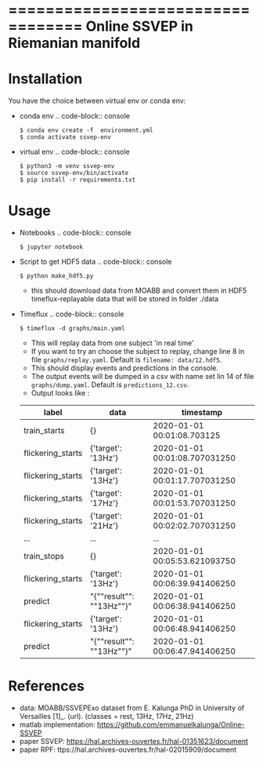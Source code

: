==================================
Online SSVEP in Riemanian manifold
==================================

Installation
============
You have the choice between virtual env or conda env:

- conda env
   .. code-block:: console

      $ conda env create -f  environment.yml
      $ conda activate ssvep-env

- virtual env
   .. code-block:: console

      $ python3 -m venv ssvep-env
      $ source ssvep-env/bin/activate
      $ pip install -r requirements.txt

Usage
======
- Notebooks
   .. code-block:: console

      $ jupyter notebook
      
- Script to get HDF5 data
    .. code-block:: console

      $ python make_hdf5.py

    - this should download data from MOABB and convert them in HDF5
   timeflux-replayable data that will be stored in folder ./data

- Timeflux
    .. code-block:: console

      $ timeflux -d graphs/main.yaml
      
    - This will replay data from one subject 'in real time' 
    - If you want to try an choose the subject to replay, change line 8 in file
    `graphs/replay.yaml`. Default is `filename: data/12.hdf5`.
    - This should display events and predictions in the console.
    - The output events will be dumped in a csv with name set lin 14 of file
    `graphs/dump.yaml`.  Default is `predictions_12.csv`.
    -  Output looks like :

    
    | label           | data                     |timestamp                        |
    |-----------------|--------------------------|-------------------------------- |
    |train_starts     | {}                       | 2020-01-01 00:01:08.703125      |
    |flickering_starts | {'target': '13Hz'}       | 2020-01-01 00:01:08.707031250   |
    |flickering_starts | {'target': '13Hz'}       | 2020-01-01 00:01:17.707031250   |
    |flickering_starts | {'target': '17Hz'}       | 2020-01-01 00:01:53.707031250   |
    |flickering_starts | {'target': '21Hz'}       | 2020-01-01 00:02:02.707031250   |
    |...              |  ...                     |  ...                            |
    |train_stops      | {}                       | 2020-01-01 00:05:53.621093750   |
    | flickering_starts| {'target': '13Hz'}       | 2020-01-01 00:06:39.941406250   |
    |predict          | "{""result"": ""13Hz""}" | 2020-01-01 00:06:38.941406250   |
    |flickering_starts | {'target': '13Hz'}       | 2020-01-01 00:06:48.941406250   |
    |predict          | "{""result"": ""13Hz""}" | 2020-01-01 00:06:47.941406250   |



References
===========
- data: MOABB/SSVEPExo dataset from E. Kalunga PhD in University of Versailles [1]_. (url). (classes = rest, 13Hz, 17Hz, 21Hz)
- matlab implementation: https://github.com/emmanuelkalunga/Online-SSVEP
- paper SSVEP: https://hal.archives-ouvertes.fr/hal-01351623/document
- paper RPF: ttps://hal.archives-ouvertes.fr/hal-02015909/document
